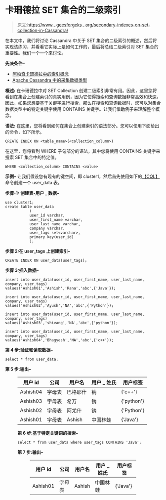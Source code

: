 # 卡珊德拉 SET 集合的二级索引

> 原文:[https://www . geesforgeks . org/secondary-indexes-on-set-collection-in-Cassandra/](https://www.geeksforgeeks.org/secondary-indexes-on-set-collection-in-cassandra/)

在本文中，我们将讨论 Cassandra 中关于 SET 集合的二级索引的概述，然后将实现该练习，并看看它实际上是如何工作的，最后将总结二级索引对 SET 集合的重要性。我们一个一个来讨论。

**先决条件–**

*   [阿帕奇卡珊德拉中的索引概念](https://www.geeksforgeeks.org/concept-of-indexing-in-apache-cassandra/)
*   [Apache Cassandra 中的采集数据类型](https://www.geeksforgeeks.org/collection-data-type-in-apache-cassandra/)

**概述:**
在卡珊德拉中对 SET Collection 创建二级索引非常有用。因此，这里您将看到在集合上创建索引的真实用例，因为它使得搜索和查询数据非常高效和快速。因此，如果您想要基于关键字进行搜索，那么在搜索和查询数据时，您可以对集合数据类型中的特定关键字使用 CONTAINS 关键字。让我们借助例子来理解整个概念。

**语法:**
在这里，您将看到如何在集合上创建索引的语法部分。您可以使用下面给出的命令，如下所示。

```
CREATE INDEX ON <table_name>(<collection_column>)
```

在这里，您将看到 WHERE 子句部分的语法，其中您将使用 CONTAINS 关键字来搜索 SET 集合中的特定值。

```
WHERE <collection_column> CONTAINS <value>
```

**示例–**
让我们假设您有现有的键空间，即 cluster1，然后首先使用如下的[【CQL】](https://www.geeksforgeeks.org/useful-cql-query-in-cassandra/)命令创建一个 user_data 表。

**步骤-1:** **创建表-用户 _ 数据–**

```
use cluster1;
create table user_data
           (
           user_id varchar,
           user_first_name varchar,
           user_last_name varchar,
           company varchar,
           user_tags set<varchar>,
           primary key(user_id)
           );
```

**步骤 2:在 user_tags 上创建索引–**

```
CREATE INDEX ON user_data(user_tags);
```

**步骤 3:插入数据–**

```
insert into user_data(user_id, user_first_name, user_last_name, company, user_tags) 
values('Ashish01','Ashish','Rana','abc',{'Java'});

insert into user_data(user_id, user_first_name, user_last_name, company, user_tags) 
values('Ashish02','Ayush','NA','abc',{'Python'});

insert into user_data(user_id, user_first_name, user_last_name, company, user_tags) 
values('Ashish03','shivang','NA','abc',{'python'});

insert into user_data(user_id, user_first_name, user_last_name, company, user_tags) 
values('Ashish04','Bhagyesh','NA','abc',{'c++'});
```

**第 4 步:验证和读取数据–**

```
select * from user_data;
```

**第 5 步:输出–**

<figure class="table">

| 用户 id | 公司 | 用户名 | 用户 _ 姓氏 | 用户标签 |
| --- | --- | --- | --- | --- |
| Ashish04 | 字母表 | 巴格耶什 | 钠 | {'c++'} |
| Ashish03 | 字母表 | 希万 | 钠 | {'python'} |
| Ashish02 | 字母表 | 阿尤什 | 钠 | {'Python'} |
| Ashish01 | 字母表 | Ashish | 中国林蛙 | {'Java'} |

**第 6 步:基于特定关键词的搜索–**

```
select * from user_data where user_tags CONTAINS 'Java';
```

**第 7 步:输出–**

<figure class="table">

| 用户 id | 公司 | 用户名 | 用户 _ 姓氏 | 用户标签 |
| --- | --- | --- | --- | --- |
| Ashish01 | 字母表 | Ashish | 中国林蛙 | {'Java'} |

</figure>

</figure>
